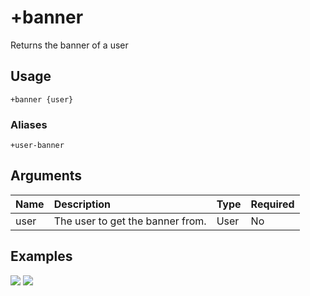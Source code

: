 # +banner
Returns the banner of a user

## Usage
```
+banner {user}
```

### Aliases
```
+user-banner
```

## Arguments
Name | Description | Type | Required
:-- | :-- | :-- | :--
user | The user to get the banner from. | User | No

## Examples
![](https://tawk.link/60e18ecd649e0a0a5cca7167/kb/attachments/T2w6qroN-Z.jpg)
![](https://tawk.link/60e18ecd649e0a0a5cca7167/kb/attachments/Z4y1v4vwrX.jpg)

